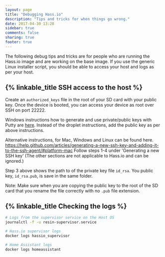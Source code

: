 ```yaml
---
layout: page
title: "Debugging Hass.io"
description: "Tips and tricks for when things go wrong."
date: 2017-04-30 13:28
sidebar: true
comments: false
sharing: true
footer: true
---
```


The following debug tips and tricks are for people who are running the Hass.io image and are working on the base image. If you use the generic Linux installer script, you should be able to access your host and logs as per your host.

## {% linkable_title SSH access to the host %}

Create an `authorized_keys` file in the root of your SD card with your public key. Once the device is booted, you can access your device as root over SSH on port 22222.

Windows instructions how to generate and use private/public keys with Putty are [here][windows-keys]. Instead of the droplet instructions, add the public key as per above instructions.

Alternative instructions, for Mac, Windows and Linux can be found here. https://help.github.com/articles/generating-a-new-ssh-key-and-adding-it-to-the-ssh-agent/#platform-mac
Follow steps 1-4 under 'Generating a new SSH key' (The other sections are not applicable to Hass.io and can be ignored.)

Step 3 above shows the path to of the private key file `id_rsa`. You public key, `id_rsa.pub`, is save in the same folder. 

Note: Make sure when you are copying the public key to the root of the SD card that you rename the file correctly with no `.pub` file extension. 

## {% linkable_title Checking the logs %}

```bash
# Logs from the supervisor service on the Host OS
journalctl -f -u resin-supervisor.service

# Hass.io supervisor logs
docker logs hassio_supervisor

# Home Assistant logs
docker logs homeassistant
```

[windows-keys]: https://www.digitalocean.com/community/tutorials/how-to-use-ssh-keys-with-putty-on-digitalocean-droplets-windows-users
